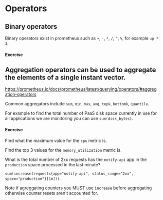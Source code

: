 # Operators

## Binary operators

Binary operators exist in prometheus such as `+`, `-`, `*`, `/`, `^`, `%`, for example `up * 3`.

#### Exercise


## Aggregation operators can be used to aggregate the elements of a single instant vector.

https://prometheus.io/docs/prometheus/latest/querying/operators/#aggregation-operators

Common aggregators include `sum`, `min`, `max`, `avg`, `topk`, `bottomk`, `quantile`.

For example to find the total number of PaaS disk space currently in use for all applications we are monitoring you can use `sum(disk_bytes)`.

#### Exercise

Find what the maximum value for the `cpu` metric is.

Find the top 3 values for the `memory_utilization` metric is.

What is the total number of 2xx requests has the `notify-api` app in the `production` space processed in the last minute?

`sum(increase(requests{app="notify-api", status_range="2xx", space="production"}[1m]))`.

Note if agreggating counters you MUST use `increase` before aggregating otherwise counter resets aren't accounted for.
